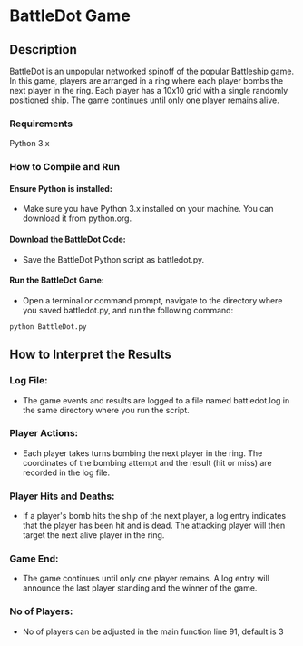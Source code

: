 # BattleDot Game

## Description
BattleDot is an unpopular networked spinoff of the popular Battleship game. In this game, players are arranged in a ring where each player bombs the next player in the ring. Each player has a 10x10 grid with a single randomly positioned ship. The game continues until only one player remains alive.

### Requirements
Python 3.x

### How to Compile and Run
#### Ensure Python is installed:
- Make sure you have Python 3.x installed on your machine. You can download it from python.org.

#### Download the BattleDot Code:
- Save the BattleDot Python script as battledot.py.

#### Run the BattleDot Game:
- Open a terminal or command prompt, navigate to the directory where you saved battledot.py, and run the following command:

````python BattleDot.py````


## How to Interpret the Results
### Log File:

- The game events and results are logged to a file named battledot.log in the same directory where you run the script.

### Player Actions:

- Each player takes turns bombing the next player in the ring. The coordinates of the bombing attempt and the result (hit or miss) are recorded in the log file.

### Player Hits and Deaths:

- If a player's bomb hits the ship of the next player, a log entry indicates that the player has been hit and is dead. The attacking player will then target the next alive player in the ring.

### Game End:

- The game continues until only one player remains. A log entry will announce the last player standing and the winner of the game.

### No of Players:
- No of players can be adjusted in the main function line 91, default is 3

